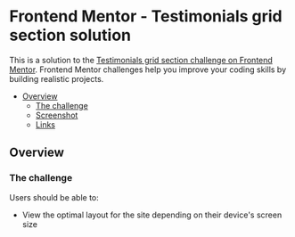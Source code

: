 # Frontend Mentor - Testimonials grid section solution

This is a solution to the [Testimonials grid section challenge on Frontend Mentor](https://www.frontendmentor.io/challenges/testimonials-grid-section-Nnw6J7Un7). Frontend Mentor challenges help you improve your coding skills by building realistic projects. 

- [Overview](#overview)
  - [The challenge](#the-challenge)
  - [Screenshot](#screenshot)
  - [Links](#links)
  
## Overview

### The challenge

Users should be able to:

- View the optimal layout for the site depending on their device's screen size
